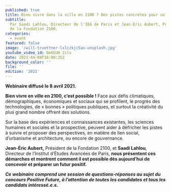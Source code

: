 ```yaml
---
published: true
title: Bien vivre dans la ville en 2100 ? Des pistes concrètes pour un futur positif
subtitle:
  Par Saadi Lahlou, Directeur de l'IEA de Paris et Jean-Eric Aubert, Président
  de la Fondation 2100.
categories:
  - event
featured: false
image: '/will-truettner-lxlczkjc5ao-unsplash.jpg'
youtube_video_id: Qe6GUH_2ils
date: 2021-04-08T16:00:25Z
background_color: ''
file: ''
edition: '2021'
---
```


**Webinaire diffusé le 8 avril 2021.**

**Bien vivre en ville en 2100, c’est possible !** Face aux défis climatiques, démographiques, économiques et sociaux qui se profilent, le progrès des technologies, de « bonnes » politiques publiques, et surtout la créativité du plus grand nombre offrent des solutions.

Sur la base des expériences et connaissances existantes, les sciences humaines et sociales et la prospective, peuvent aider à défricher les pistes à suivre et proposer des perspectives, en matière de lien social, d’urbanisme et architecture, ou encore de gouvernance.

**Jean-Éric Aubert,** Président de la Fondation 2100, et **Saadi Lahlou**, Directeur de l’Institut d’Études Avancées de Paris, **nous présentent ces démarches et montrent comment il est possible dès aujourd’hui de concevoir et préparer un futur positif.**

**_Ce webinaire comprend une session de questions-réponses au sujet du concours Positive Future, à l’attention de toutes les candidates et tous les candidats intéressé.e.s._**
